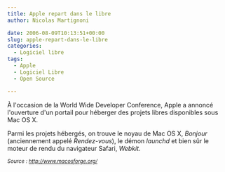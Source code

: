 ```yaml
---
title: Apple repart dans le libre
author: Nicolas Martignoni

date: 2006-08-09T10:13:51+00:00
slug: apple-repart-dans-le-libre
categories:
  - Logiciel libre
tags:
  - Apple
  - Logiciel Libre
  - Open Source

---
```

À l'occasion de la World Wide Developer Conference, Apple a annoncé l'ouverture d'un portail pour héberger des projets libres disponibles sous Mac OS X.

Parmi les projets hébergés, on trouve le noyau de Mac OS X, _Bonjour_ (anciennement appelé _Rendez-vous_), le démon _launchd_ et bien sûr le moteur de rendu du navigateur Safari, _Webkit_.

_<small>Source : <a href="https://www.macosforge.org/">http://www.macosforge.org/</a></small>_

<!--more-->
